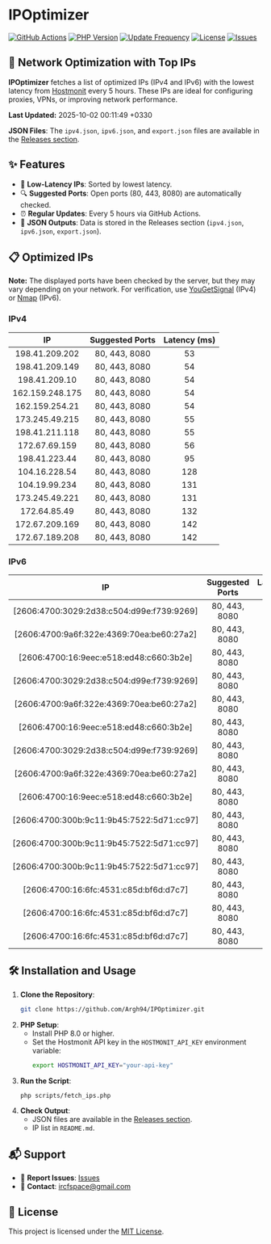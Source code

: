 # IPOptimizer

[![GitHub Actions](https://github.com/Argh94/IPOptimizer/workflows/IPOptimizer/badge.svg)](https://github.com/Argh94/IPOptimizer/actions)
[![PHP Version](https://img.shields.io/badge/PHP-8.0-blue)](https://www.php.net)
[![Update Frequency](https://img.shields.io/badge/Updates-Every%205%20Hours-green)](https://github.com/Argh94/IPOptimizer)
[![License](https://img.shields.io/badge/License-MIT-yellow)](https://opensource.org/licenses/MIT)
[![Issues](https://img.shields.io/github/issues/Argh94/IPOptimizer)](https://github.com/Argh94/IPOptimizer/issues)

## 🚀 Network Optimization with Top IPs

**IPOptimizer** fetches a list of optimized IPs (IPv4 and IPv6) with the lowest latency from [Hostmonit](https://hostmonit.com/) every 5 hours. These IPs are ideal for configuring proxies, VPNs, or improving network performance.

**Last Updated:** 2025-10-02 00:11:49 +0330

**JSON Files**: The `ipv4.json`, `ipv6.json`, and `export.json` files are available in the [Releases section](https://github.com/Argh94/IPOptimizer/releases).

## ✨ Features
- 📡 **Low-Latency IPs**: Sorted by lowest latency.
- 🔍 **Suggested Ports**: Open ports (80, 443, 8080) are automatically checked.
- ⏰ **Regular Updates**: Every 5 hours via GitHub Actions.
- 📄 **JSON Outputs**: Data is stored in the Releases section (`ipv4.json`, `ipv6.json`, `export.json`).

## 📋 Optimized IPs

**Note:** The displayed ports have been checked by the server, but they may vary depending on your network. For verification, use [YouGetSignal](https://www.yougetsignal.com/tools/open-ports/) (IPv4) or [Nmap](https://nmap.org/) (IPv6).

### IPv4
| IP | Suggested Ports | Latency (ms) |
|:---:|:---------------:|:------------:|
| 198.41.209.202 | 80, 443, 8080 | 53 |
| 198.41.209.149 | 80, 443, 8080 | 54 |
| 198.41.209.10 | 80, 443, 8080 | 54 |
| 162.159.248.175 | 80, 443, 8080 | 54 |
| 162.159.254.21 | 80, 443, 8080 | 54 |
| 173.245.49.215 | 80, 443, 8080 | 55 |
| 198.41.211.118 | 80, 443, 8080 | 55 |
| 172.67.69.159 | 80, 443, 8080 | 56 |
| 198.41.223.44 | 80, 443, 8080 | 95 |
| 104.16.228.54 | 80, 443, 8080 | 128 |
| 104.19.99.234 | 80, 443, 8080 | 131 |
| 173.245.49.221 | 80, 443, 8080 | 131 |
| 172.64.85.49 | 80, 443, 8080 | 132 |
| 172.67.209.169 | 80, 443, 8080 | 142 |
| 172.67.189.208 | 80, 443, 8080 | 142 |

### IPv6
| IP | Suggested Ports | Latency (ms) |
|:---:|:---------------:|:------------:|
| [2606:4700:3029:2d38:c504:d99e:f739:9269] | 80, 443, 8080 | 3 |
| [2606:4700:9a6f:322e:4369:70ea:be60:27a2] | 80, 443, 8080 | 3 |
| [2606:4700:16:9eec:e518:ed48:c660:3b2e] | 80, 443, 8080 | 3 |
| [2606:4700:3029:2d38:c504:d99e:f739:9269] | 80, 443, 8080 | 3 |
| [2606:4700:9a6f:322e:4369:70ea:be60:27a2] | 80, 443, 8080 | 3 |
| [2606:4700:16:9eec:e518:ed48:c660:3b2e] | 80, 443, 8080 | 3 |
| [2606:4700:3029:2d38:c504:d99e:f739:9269] | 80, 443, 8080 | 3 |
| [2606:4700:9a6f:322e:4369:70ea:be60:27a2] | 80, 443, 8080 | 3 |
| [2606:4700:16:9eec:e518:ed48:c660:3b2e] | 80, 443, 8080 | 3 |
| [2606:4700:300b:9c11:9b45:7522:5d71:cc97] | 80, 443, 8080 | 4 |
| [2606:4700:300b:9c11:9b45:7522:5d71:cc97] | 80, 443, 8080 | 4 |
| [2606:4700:300b:9c11:9b45:7522:5d71:cc97] | 80, 443, 8080 | 4 |
| [2606:4700:16:6fc:4531:c85d:bf6d:d7c7] | 80, 443, 8080 | 12 |
| [2606:4700:16:6fc:4531:c85d:bf6d:d7c7] | 80, 443, 8080 | 12 |
| [2606:4700:16:6fc:4531:c85d:bf6d:d7c7] | 80, 443, 8080 | 12 |

## 🛠️ Installation and Usage
1. **Clone the Repository**:
   ```bash
   git clone https://github.com/Argh94/IPOptimizer.git
   ```
2. **PHP Setup**:
   - Install PHP 8.0 or higher.
   - Set the Hostmonit API key in the `HOSTMONIT_API_KEY` environment variable:
     ```bash
     export HOSTMONIT_API_KEY="your-api-key"
     ```
3. **Run the Script**:
   ```bash
   php scripts/fetch_ips.php
   ```
4. **Check Output**:
   - JSON files are available in the [Releases section](https://github.com/Argh94/IPOptimizer/releases).
   - IP list in `README.md`.

## 📬 Support
- 🐛 **Report Issues**: [Issues](https://github.com/Argh94/IPOptimizer/issues)
- 📧 **Contact**: [ircfspace@gmail.com](mailto:ircfspace@gmail.com)

## 📄 License
This project is licensed under the [MIT License](https://github.com/Argh94/HandWave/blob/main/LICENCE).
